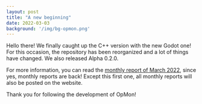 ```yaml
---
layout: post
title: "A new beginning"
date: 2022-03-03
background: '/img/bg-opmon.png'
---
```


Hello there! We finally caught up the C++ version with the new Godot one! For this occasion, the repository has been reorganized and a lot of things have changed. We also released Alpha 0.2.0.  

For more information, you can read the [monthly report of March 2022](https://github.com/OpMonTeam/OpMon/discussions/37), since yes, monthly reports are back! Except this first one, all monthly reports will also be posted on the website.

Thank you for following the development of OpMon!